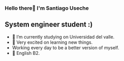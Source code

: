 ### Hello there👋 I'm Santiago Useche
## System engineer student :)

- 🔭 I’m currently studying on Universidad del valle.
- 🌱 Very excited on learning new things.
- Working every day to be a better version of myself.
- 🤔 English B2.
